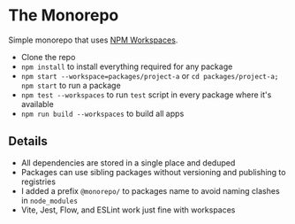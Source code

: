 # The Monorepo

Simple monorepo that uses [NPM Workspaces](https://docs.npmjs.com/cli/v7/using-npm/workspaces).

- Clone the repo
- `npm install` to install everything required for any package
- `npm start --workspace=packages/project-a` or `cd packages/project-a; npm start` to run a package
- `npm test --workspaces` to run `test` script in every package where it's available
- `npm run build --workspaces` to build all apps

## Details

- All dependencies are stored in a single place and deduped
- Packages can use sibling packages without versioning and publishing to registries
- I added a prefix `@monorepo/` to packages name to avoid naming clashes in `node_modules`
- Vite, Jest, Flow, and ESLint work just fine with workspaces
